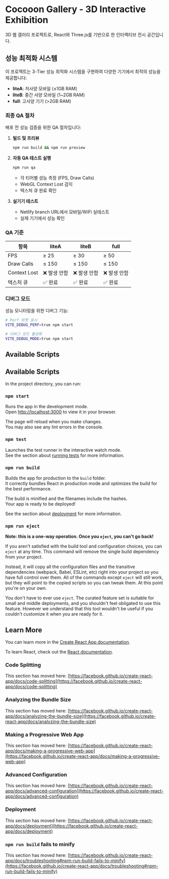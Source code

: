# Cocooon Gallery - 3D Interactive Exhibition

3D 웹 갤러리 프로젝트로, React와 Three.js를 기반으로 한 인터랙티브 전시 공간입니다.

## 성능 최적화 시스템

이 프로젝트는 3-Tier 성능 최적화 시스템을 구현하여 다양한 기기에서 최적의 성능을 제공합니다:

- **liteA**: 저사양 모바일 (≤1GB RAM)
- **liteB**: 중간 사양 모바일 (1~2GB RAM)  
- **full**: 고사양 기기 (>2GB RAM)

### 최종 QA 절차

배포 전 성능 검증을 위한 QA 절차입니다:

1. **빌드 및 프리뷰**
   ```bash
   npm run build && npm run preview
   ```

2. **자동 QA 테스트 실행**
   ```bash
   npm run qa
   ```
   - 각 티어별 성능 측정 (FPS, Draw Calls)
   - WebGL Context Lost 감지
   - 텍스처 큐 완료 확인

3. **실기기 테스트**
   - Netlify branch URL에서 모바일/WiFi 실테스트
   - 실제 기기에서 성능 확인

### QA 기준

| 항목 | liteA | liteB | full |
|------|-------|-------|------|
| FPS | ≥ 25 | ≥ 30 | ≥ 50 |
| Draw Calls | ≤ 150 | ≤ 150 | ≤ 150 |
| Context Lost | ❌ 발생 안함 | ❌ 발생 안함 | ❌ 발생 안함 |
| 텍스처 큐 | ✅ 완료 | ✅ 완료 | ✅ 완료 |

### 디버그 모드

성능 모니터링을 위한 디버그 기능:

```bash
# Perf 위젯 표시
VITE_DEBUG_PERF=true npm start

# 디버그 모드 활성화
VITE_DEBUG_MODE=true npm start
```

## Available Scripts

## Available Scripts

In the project directory, you can run:

### `npm start`

Runs the app in the development mode.\
Open [http://localhost:3000](http://localhost:3000) to view it in your browser.

The page will reload when you make changes.\
You may also see any lint errors in the console.

### `npm test`

Launches the test runner in the interactive watch mode.\
See the section about [running tests](https://facebook.github.io/create-react-app/docs/running-tests) for more information.

### `npm run build`

Builds the app for production to the `build` folder.\
It correctly bundles React in production mode and optimizes the build for the best performance.

The build is minified and the filenames include the hashes.\
Your app is ready to be deployed!

See the section about [deployment](https://facebook.github.io/create-react-app/docs/deployment) for more information.

### `npm run eject`

**Note: this is a one-way operation. Once you `eject`, you can't go back!**

If you aren't satisfied with the build tool and configuration choices, you can `eject` at any time. This command will remove the single build dependency from your project.

Instead, it will copy all the configuration files and the transitive dependencies (webpack, Babel, ESLint, etc) right into your project so you have full control over them. All of the commands except `eject` will still work, but they will point to the copied scripts so you can tweak them. At this point you're on your own.

You don't have to ever use `eject`. The curated feature set is suitable for small and middle deployments, and you shouldn't feel obligated to use this feature. However we understand that this tool wouldn't be useful if you couldn't customize it when you are ready for it.

## Learn More

You can learn more in the [Create React App documentation](https://facebook.github.io/create-react-app/docs/getting-started).

To learn React, check out the [React documentation](https://reactjs.org/).

### Code Splitting

This section has moved here: [https://facebook.github.io/create-react-app/docs/code-splitting](https://facebook.github.io/create-react-app/docs/code-splitting)

### Analyzing the Bundle Size

This section has moved here: [https://facebook.github.io/create-react-app/docs/analyzing-the-bundle-size](https://facebook.github.io/create-react-app/docs/analyzing-the-bundle-size)

### Making a Progressive Web App

This section has moved here: [https://facebook.github.io/create-react-app/docs/making-a-progressive-web-app](https://facebook.github.io/create-react-app/docs/making-a-progressive-web-app)

### Advanced Configuration

This section has moved here: [https://facebook.github.io/create-react-app/docs/advanced-configuration](https://facebook.github.io/create-react-app/docs/advanced-configuration)

### Deployment

This section has moved here: [https://facebook.github.io/create-react-app/docs/deployment](https://facebook.github.io/create-react-app/docs/deployment)

### `npm run build` fails to minify

This section has moved here: [https://facebook.github.io/create-react-app/docs/troubleshooting#npm-run-build-fails-to-minify](https://facebook.github.io/create-react-app/docs/troubleshooting#npm-run-build-fails-to-minify)
  
 
 